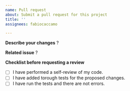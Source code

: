```yaml
---
name: Pull request
about: Submit a pull request for this project
title: ''
assignees: fabiocaccamo

---
```


**Describe your changes**
?

**Related issue**
?

**Checklist before requesting a review**
- [ ] I have performed a self-review of my code.
- [ ] I have added torough tests for the proposed changes.
- [ ] I have run the tests and there are not errors.
